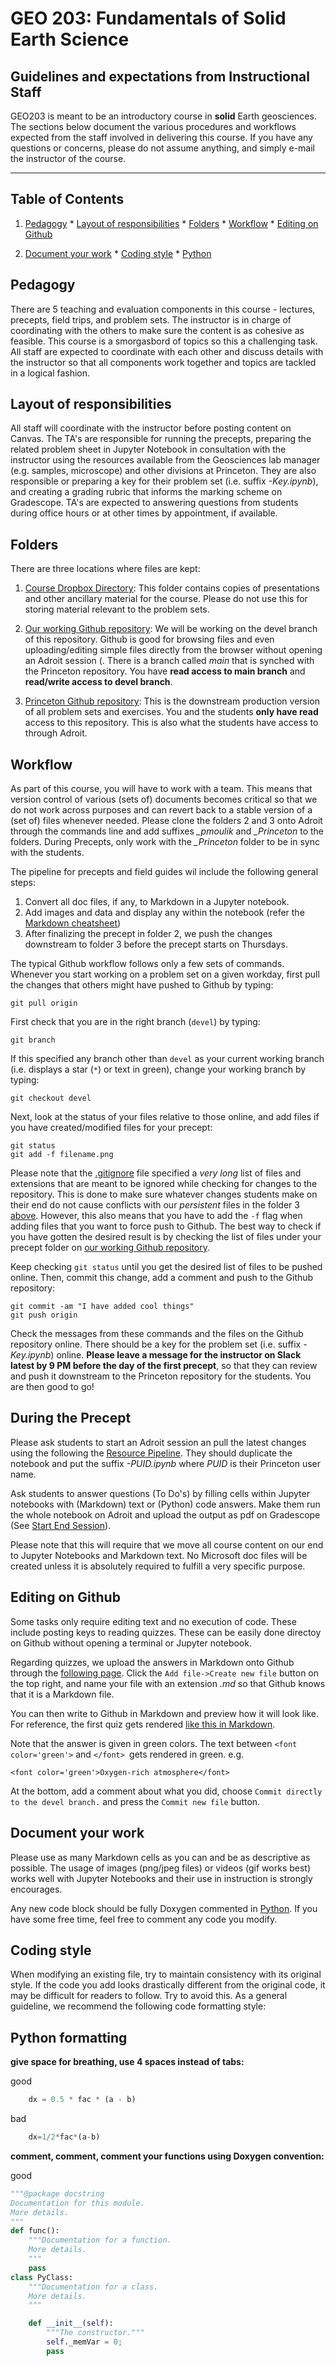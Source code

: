 # GEO 203: Fundamentals of Solid Earth Science

## Guidelines and expectations from Instructional Staff

GEO203 is meant to be an introductory course in **solid** Earth geosciences. The sections below document the various procedures and workflows expected from 
the staff involved in delivering this course. If you have any questions or concerns, please do not assume anything, and simply e-mail the instructor of the course.

----

Table of Contents
-----------------

  1. [Pedagogy](#pedagogy)
    * [Layout of responsibilities](#layout-of-responsibilities)
    * [Folders](#folders)
    * [Workflow](#workflow)
    * [Editing on Github](#editing-on-github)
    
  2. [Document your work](#document-your-work)
    * [Coding style](#coding-style)
  	* [Python](#python-formatting)

Pedagogy
--------

There are 5 teaching and evaluation components in this course - lectures, precepts, field trips, and problem sets. The instructor
is in charge of coordinating with the others to make sure the content is as cohesive as feasible. This course is a smorgasbord of topics so this a challenging 
task. All staff are expected to coordinate with each other and discuss details with the instructor so that all components work together and topics are
tackled in a logical fashion.

Layout of responsibilities
--------------------------

All staff will coordinate with the instructor before posting content on Canvas. The TA's are responsible for running the precepts, preparing the related problem sheet in Jupyter 
Notebook in consultation with the instructor using the resources available from the Geosciences lab manager (e.g. samples, microscope) and other divisions at Princeton. 
They are also responsible or preparing a key for their problem set (i.e. suffix *-Key.ipynb*), and creating a grading rubric that informs the marking scheme on Gradescope. TA's are expected to answering questions
from students during office hours or at other times by appointment, if available.

Folders
-------

There are three locations where files are kept:

 1. [Course Dropbox Directory](https://www.dropbox.com/sh/qxoqmnwdo66uhph/AADnfvFriiPj2DslMsbuDgBLa?dl=0): This folder contains copies of presentations 
 and other ancillary material for the course. Please do not use this for storing material relevant to the problem sets.
 
 2. [Our working Github repository](https://github.com/pmoulik/GEO203_Fall2022_PSETS/tree/devel): We will be working on the devel branch of this repository. Github is good for browsing files and even 
  uploading/editing simple files directly from the browser without opening an Adroit session (. There is a branch called *main* that is synched with
  the Princeton repository. You have **read access to main branch** and **read/write access to devel branch**. 

 3. [Princeton Github repository](https://github.com/PrincetonUniversity/GEO203_Fall2022_PSETS): This is the downstream production version of all problem sets and exercises. 
     You and the students **only have read** access to this repository. This is also what the students have access to through Adroit.

Workflow
--------

As part of this course, you will have to work with a team. This means that version control of various (sets of) documents becomes critical so that we do not
work across purposes and can revert back to a stable version of a (set of) files whenever needed. Please clone the folders 2 and 3 onto Adroit through the commands line
and add suffixes *_pmoulik* and *_Princeton* to the folders. During Precepts, only work with the *_Princeton* folder to be in sync with the students.

The pipeline for precepts and field guides wil include the following general steps:
1. Convert all doc files, if any, to Markdown in a Jupyter notebook. 
2. Add images and data and display any within the notebook (refer the [Markdown cheatsheet](../PS_0_Setup/00_Markdown/Markdown_Cheat_Sheet.png))
3. After finalizing the precept in folder 2, we push the changes downstream to folder 3 before the precept starts on Thursdays.

The typical Github workflow follows only a few sets of commands. Whenever you start working on a problem set on a given workday, first pull the changes that others might
have pushed to Github by typing:

`git pull origin`

First check that you are in the right branch (`devel`) by typing:

`git branch`

If this specified any branch other than `devel` as your current working branch (i.e. displays a star (`*`) or text in green), change your working
branch by typing:

`git checkout devel`

Next, look at the status of your files relative to those online, and add files if you have created/modified files for your precept:

```
git status
git add -f filename.png
```

Please note that the [.gitignore](../../.gitignore) file specified a *very long* list of files and extensions that are meant to be ignored while checking for changes
to the repository. This is done to make sure whatever changes students make on their end do not cause conflicts with our *persistent* files in the folder 3 [above](#folders).
However, this also means that you have to add the `-f` flag when adding files that you want to force push to Github. The best way to check if you have gotten
the desired result is by checking the list of files under your precept folder on [our working Github repository](https://github.com/pmoulik/GEO203_Fall2022_PSETS/tree/devel).

Keep checking `git status` until you get the desired list of files to be pushed online. Then, commit this change, add a comment and push to the Github repository:

```
git commit -am "I have added cool things"
git push origin
```

Check the messages from these commands and the files on the Github repository online. There should be a key for the problem set (i.e. suffix *-Key.ipynb*) online.
**Please leave a message for the instructor on Slack latest by 9 PM before the day of the first precept**, so that they can review and push it downstream to
the Princeton repository for the students. You are then good to go!

During the Precept
------------------

Please ask students to start an Adroit session an pull the latest changes using the following the [Resource Pipeline](../Resource_Pipeline.png). They should
duplicate the notebook and put the suffix *-PUID.ipynb* where *PUID* is their Princeton user name.

Ask students to answer questions (To Do's) by filling cells within Jupyter notebooks with (Markdown) text or (Python) code answers. 
Make them run the whole notebook on Adroit and upload the output as pdf on Gradescope (See [Start End Session](Start_End_Session.png)).

Please note that this will require that we move all course content on our end to Jupyter Notebooks and Markdown text. 
No Microsoft doc files will be created unless it is absolutely required to fulfill a very specific purpose.

Editing on Github
-----------------

Some tasks only require editing text and no execution of code. These include posting keys to reading quizzes. These can be easily done directoy on Github without
opening a terminal or Jupyter notebook.

Regarding quizzes, we upload the answers in Markdown onto Github through the [following page](https://github.com/pmoulik/GEO203_Fall2022_PSETS/tree/devel/Reading_Quizzes).
Click the `Add file->Create new file` button on the top right, and name your file with an extension *.md* so that Github knows that it is a Markdown file.

You can then write to Github in Markdown and preview how it will look like. For reference, the first quiz gets rendered 
[like this in Markdown](https://github.com/pmoulik/GEO203_Fall2022_PSETS/blob/devel/Reading_Quizzes/Quiz_Stellar_Formation_and_Comparative_Planetology.md).

Note that the answer is given in green colors. The text between `<font color='green'>` and `</font> `gets rendered in green. e.g.

`<font color='green'>Oxygen-rich atmosphere</font>`

At the bottom, add a comment about what you did, choose `Commit directly to the devel branch.` and press the `Commit new file` button.

Document your work
------------------

Please use as many Markdown cells as you can and be as descriptive as possible. The usage of images (png/jpeg files) or videos (gif works best) works well with
Jupyter Notebooks and their use in instruction is strongly encourages. 

Any new code block should be fully Doxygen commented in [Python](#python-formatting). If you have some free time, feel free to comment any code you modify.

Coding style
------------

When modifying an existing file, try to maintain consistency with its original style.  If the code you add looks drastically different from the original code, it may be difficult for readers to follow. Try to avoid this. As a general guideline, we recommend the following code formatting style:

Python formatting
------------------

**give space for breathing, use 4 spaces instead of tabs:**

good
~~~python
    dx = 0.5 * fac * (a - b)
~~~

bad
~~~python
	dx=1/2*fac*(a-b)
~~~

**comment, comment, comment your functions using Doxygen convention:**

good
~~~python
"""@package docstring
Documentation for this module.
More details.
"""
def func():
    """Documentation for a function.
    More details.
    """
    pass
class PyClass:
    """Documentation for a class.
    More details.
    """

    def __init__(self):
        """The constructor."""
        self._memVar = 0;
        pass
~~~


